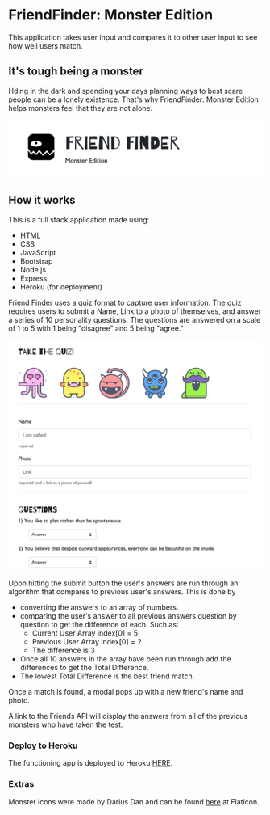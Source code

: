 # FriendFinder: Monster Edition
This application takes user input and compares it to other user input to see how well users match. 

## It's tough being a monster
Hding in the dark and spending your days planning ways to best scare people can be a lonely existence. That's why FriendFinder: Monster Edition helps monsters feel that they are not alone. 

![picture](./app/public/images/readme-1.png)

## How it works
This is a full stack application made using:
* HTML
* CSS
* JavaScript
* Bootstrap 
* Node.js
* Express
* Heroku (for deployment)

Friend Finder uses a quiz format to capture user information. The quiz requires users to submit a Name, Link to a photo of themselves, and answer a series of 10 personality questions. The questions are answered on a scale of 1 to 5 with 1 being "disagree" and 5 being "agree." 

![picture](./app/public/images/readme-2.png)

Upon hitting the submit button the user's answers are run through an algorithm that compares to previous user's answers. This is done by 
* converting the answers to an array of numbers. 
* comparing the user's answer to all previous answers question by question to get the difference of each. Such as:
  * Current User Array index[0] = 5
  * Previous User Array index[0] = 2
  * The difference is 3
* Once all 10 answers in the array have been run through add the differences to get the Total Difference.
* The lowest Total Difference is the best friend match.

 Once a match is found, a modal pops up with a new friend's name and photo.

A link to the Friends API will display the answers from all of the previous monsters who have taken the test.

### Deploy to Heroku
The functioning app is deployed to Heroku <a href="">HERE</a>.

### Extras
Monster icons were made by Darius Dan and can be found <a href="https://www.flaticon.com/packs/monsters-12">here</a> at Flaticon.

